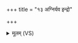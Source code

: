 +++
title = "१३ अग्निर्यव इन्द्रो"

+++
<details><summary>मूलम् (VS)</summary>

अ॒ग्निर्यव॒ इन्द्रो॒ यवः॒ सोमो॒ यवः॑। य॑व॒यावा॑नो दे॒वा य॑वयन्त्वेनम् ॥
</details>